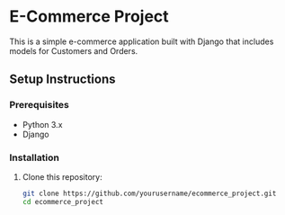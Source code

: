 # E-Commerce Project

This is a simple e-commerce application built with Django that includes models for Customers and Orders.

## Setup Instructions

### Prerequisites

- Python 3.x
- Django

### Installation

1. Clone this repository:
   ```bash
   git clone https://github.com/yourusername/ecommerce_project.git
   cd ecommerce_project
